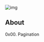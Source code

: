 ![img](https://assets.imaginablefutures.com/media/images/ALX_Logo.max-200x150.png)

## About

0x00. Pagination 
